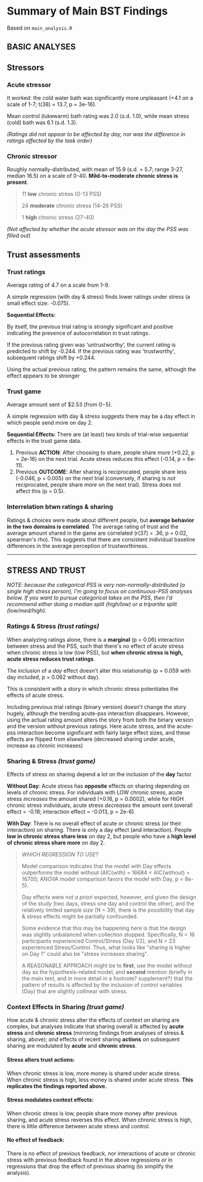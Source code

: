 # Summary of Main BST Findings
Based on `main_analysis.R`

## BASIC ANALYSES

## Stressors

### Acute stressor

It worked: the cold water bath was significantly more unpleasant (+4.1 on a scale of 1-7; t(38) = 13.7, p = 3e-16).

Mean control (lukewarm) bath rating was 2.0 (s.d. 1.0), while mean stress (cold) bath was 6.1 (s.d. 1.3).

_(Ratings did not appear to be affected by day, nor was the difference in ratings affected by the task order)_

### Chronic stressor

Roughly normally-distributed, with mean of 15.9 (s.d. = 5.7; range 3-27, median 16.5) on a scale of 0-40. **Mild-to-moderate chronic stress is present**.

> 11 **low** chronic stress (0-13 PSS)
>
> 24 **moderate** chronic stress (14-26 PSS)
>
> 1 **high** chronic stress (27-40)

_(Not affected by whether the acute stressor was on the day the PSS was filled out)_

## Trust assessments

### Trust ratings

Average rating of 4.7 on a scale from 1-9.

A simple regression (with day & stress) finds lower ratings under stress (a small effect size: -0.075).

**Sequential Effects:**

By itself, the previous trial rating is strongly significant and positive indicating the presence of autocorrelation in trust ratings.

If the previous rating given was 'untrustworthy', the current rating is predicted to shift by -0.244. If the previous rating was 'trustworthy', subsequent ratings shift by +0.244.

Using the actual previous rating, the pattern remains the same, although the effect appears to be stronger

### Trust game

Average amount sent of $2.53 (from $0-$5).

A simple regression with day & stress suggests there may be a day effect in which people send more on day 2.

**Sequential Effects:** There are (at least) two kinds of trial-wise sequential effects in the trust game data.
1. Previous **ACTION**: After choosing to share, people share more (+0.22, p = 2e-16) on the next trial. Acute stress reduces this effect (-0.14, p = 6e-11).
2. Previous **OUTCOME**: After sharing is reciprocated, people share less (-0.046, p = 0.005) on the next trial (conversely, if sharing is _not_ reciprocated, people share _more_ on the next trial). Stress does not affect this (p = 0.5).

### Interrelation btwn ratings & sharing

Ratings & choices were made about different people, but **average behavior in the two domains is correlated**. The average rating of trust and the average amount shared in the game are correlated (r(37) = .36, p = 0.02, spearman's rho). This suggests that there are consistent individual baseline differences in the average perception of trustworthiness.

---
## STRESS AND TRUST

_NOTE: because the categorical PSS is very non-normally-distributed (a single high stress person), I'm going to focus on continuous-PSS analyses below. If you want to pursue categorical takes on the PSS, then I'd recommend either doing a median split (high/low) or a tripartite split (low/med/high)._

### Ratings & Stress _(trust ratings)_

When analyzing ratings alone, there is a **marginal** (p = 0.06) interaction between stress and the PSS, such that there's no effect of acute stress when chronic stress is low (low PSS), but **when chronic stress is high, acute stress reduces trust ratings**.

The inclusion of a _day_ effect doesn't alter this relationship (p = 0.059 with day included, p = 0.062 without day).

This is consistent with a story in which chronic stress potentiates the effects of acute stress.

Including previous trial ratings (binary version) doesn't change the story hugely, although the trending acute-pss interaction disappears.
However, using the actual rating amount alters the story from both the binary version and the version without previous ratings.
    Here acute stress, and the acute-pss interaction become significant with fairly large effect sizes, and these effects are flipped from elsewhere (decreased sharing under acute, increase as chronic increases)

### Sharing & Stress _(trust game)_

Effects of stress on sharing depend a lot on the inclusion of the **day** factor.

**Without Day**: Acute stress has **opposite** effects on sharing depending on levels of chronic stress. For individuals with LOW chronic stress, acute stress _increases_ the amount shared (+0.16, p = 0.0002), while for HIGH chronic stress individuals, acute stress _decreases_ the amount sent (overall effect = -0.18; interaction effect = -0.013, p = 2e-6).

**With Day**: There is no overall effect of acute or chronic stress (or their interaction) on sharing. There is only a day effect (and interaction). People **low in chronic stress share less** on day 2, but people who have a **high level of chronic stress share more** on day 2.

> _WHICH REGRESSION TO USE?_
>
> Model comparison indicates that the model with Day effects outperforms the model without (AIC(with) = 16684 < AIC(without) = 16700; ANOVA model comparison favors the model with Day, p = 8e-5).
>
> Day effects were not _a priori_ expected, however, and given the design of the study (two days, stress one day and control the other), and the relatively limited sample size (N = 39), there is the possibility that day & stress effects might be partially confounded.
>
> Some evidence that this may be happening here is that the design was slightly unbalanced when collection stopped. Specifically, N = 16 participants experienced Control/Stress (Day 1/2), and N = 23 experienced Stress/Control. Thus, what looks like "sharing is higher on Day 1" could also be "stress increases sharing".
>
> A REASONABLE APPROACH might be to **first**, use the model without day as the hypothesis-related model, and **second** mention (briefly in the main text, and in more detail in a footnote? supplement?) that the pattern of results is affected by the inclusion of control variables (Day) that are slightly collinear with stress.

### Context Effects in Sharing _(trust game)_

How acute & chronic stress alter the effects of context on sharing are complex, but analyses indicate that sharing overall is affected by **acute stress** and **chronic stress** (mirroring findings from analyses of stress & sharing, above); _and_ effects of recent sharing **actions** on subsequent sharing are modulated by **acute** and **chronic stress**.

#### Stress alters trust actions:
When chronic stress is low, more money is shared under acute stress. When chronic stress is high, less money is shared under acute stress. **This replicates the findings reported above.**

#### Stress modulates context effects:
When chronic stress is low, people share more money after previous sharing, and acute stress reverses this effect. When chronic stress is high, there is little difference between acute stress and control.

#### No effect of feedback:
There is no effect of previous feedback, nor interactions of acute or chronic stress with previous feedback found in the above regressions _or_ in regressions that drop the effect of previous sharing (to simplify the analysis).
